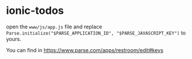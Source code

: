 # ionic-todos

open the `www/js/app.js` file and replace `Parse.initialize("$PARSE_APPLICATION_ID", "$PARSE_JAVASCRIPT_KEY")` to yours.

You can find in https://www.parse.com/apps/restroom/edit#keys
